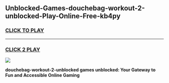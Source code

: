 
## Unblocked-Games-douchebag-workout-2-unblocked-Play-Online-Free-kb4py
<h3>
<a href="https://premium76.site?title=douchebag-workout-2-unblocked&ref=26A">CLICK TO PLAY</a></h3>
<hr>

<h3>
<a href="https://premium76.site?title=douchebag-workout-2-unblocked&ref=26A">CLICK 2 PLAY</a>
  
</h3>

<a href="https://premium76.site?title=douchebag-workout-2-unblocked&ref=26A"><img src="https://clearcache.store/games.png"></a>


**douchebag-workout-2-unblocked games unblocked: Your Gateway to Fun and Accessible Online Gaming**
